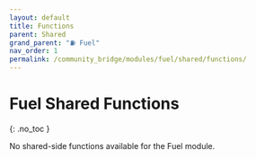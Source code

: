 ```yaml
---
layout: default
title: Functions
parent: Shared
grand_parent: "⛽ Fuel"
nav_order: 1
permalink: /community_bridge/modules/fuel/shared/functions/
---
```


# Fuel Shared Functions
{: .no_toc }

No shared-side functions available for the Fuel module.